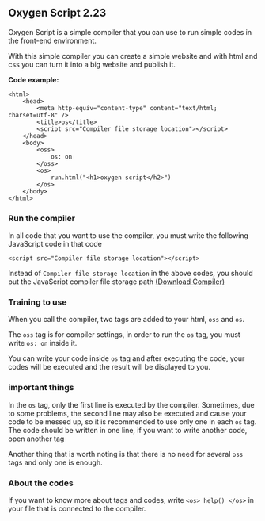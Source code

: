 ## Oxygen Script 2.23
Oxygen Script is a simple compiler that you can use to run simple codes in the front-end environment.

With this simple compiler you can create a simple website and with html and css you can turn it into a big website and publish it.

**Code example:**
```<!DOCTYPE html>
<html>
    <head>
        <meta http-equiv="content-type" content="text/html; charset=utf-8" />
        <title>os</title>
        <script src="Compiler file storage location"></script>
    </head>
    <body>
        <oss>
            os: on
        </oss>
        <os>
            run.html("<h1>oxygen script</h2>")
        </os>
    </body>
</html>
```
### Run the compiler
In all code that you want to use the compiler, you must write the following JavaScript code in that code
```
<script src="Compiler file storage location"></script>
```
Instead of ``Compiler file storage location`` in the above codes, you should put the JavaScript compiler file storage path <a href="">(Download Compiler) </a>

### Training to use
When you call the compiler, two tags are added to your html, ``oss`` and ``os``.

The ``oss`` tag is for compiler settings, in order to run the ``os`` tag, you must write ``os: on`` inside it.

You can write your code inside ``os`` tag and after executing the code, your codes will be executed and the result will be displayed to you.

### important things
In the ``os`` tag, only the first line is executed by the compiler. Sometimes, due to some problems, the second line may also be executed and cause your code to be messed up, so it is recommended to use only one in each ``os`` tag.  The code should be written in one line, if you want to write another code, open another tag

Another thing that is worth noting is that there is no need for several ``oss`` tags and only one is enough.


### About the codes
If you want to know more about tags and codes, write ```<os> help() </os>```  in your file that is connected to the compiler.
